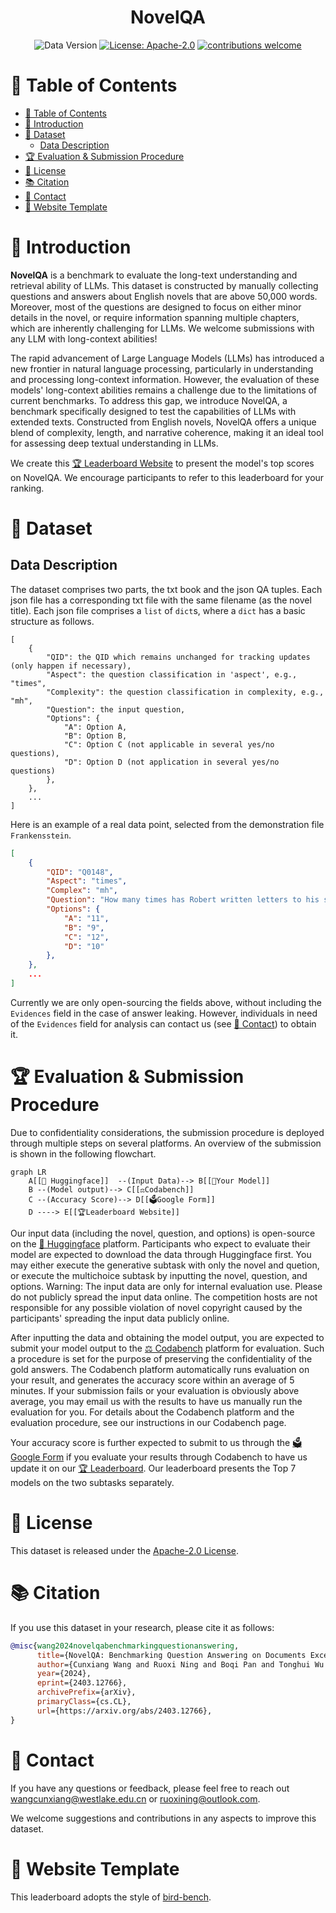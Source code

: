 <div align="center">
  <h1> NovelQA </h1>
  
  ![Data Version](https://img.shields.io/badge/Data%20Version-1.0.0-blue.svg?style=for-the-badge&logo=appveyor)
  [![License: Apache-2.0](https://img.shields.io/crates/l/Ap?style=for-the-badge)](https://opensource.org/licenses/Apache-2.0)
  [![contributions welcome](https://img.shields.io/badge/contributions-welcome-brightgreen.svg?style=for-the-badge)](https://github.com/NovelQA/novelqa.github.io/issues)
</div>

# 📌 Table of Contents
- [📌 Table of Contents](#-table-of-contents)
- [🚀 Introduction](#-introduction)
- [📝 Dataset](#-dataset)
  - [Data Description](#data-description)
- [🏆 Evaluation \& Submission Procedure](#-evaluation--submission-procedure)
- [📜 License](#-license)
- [📚 Citation](#-citation)
- [📮 Contact](#-contact)
- [🎨 Website Template](#-website-template)
  
# 🚀 Introduction

  **NovelQA** is a benchmark to evaluate the long-text understanding and retrieval ability of LLMs. This dataset is constructed by manually collecting questions and answers about English novels that are above 50,000 words. Moreover, most of the questions are designed to focus on either minor details in the novel, or require information spanning multiple chapters, which are inherently challenging for LLMs. We welcome submissions with any LLM with long-context abilities!

  The rapid advancement of Large Language Models (LLMs) has introduced a new frontier in natural language processing, particularly in understanding and processing long-context information. However, the evaluation of these models' long-context abilities remains a challenge due to the limitations of current benchmarks. To address this gap, we introduce NovelQA, a benchmark specifically designed to test the capabilities of LLMs with extended texts. Constructed from English novels, NovelQA offers a unique blend of complexity, length, and narrative coherence, making it an ideal tool for assessing deep textual understanding in LLMs. 

  We create this [🏆 Leaderboard Website](https://novelqa.github.io/) to present the model's top scores on NovelQA. We encourage participants to refer to this leaderboard for your ranking.


# 📝 Dataset
  ## Data Description

  The dataset comprises two parts, the txt book and the json QA tuples. Each json file has a corresponding txt file with the same filename (as the novel title). 
  Each json file comprises a `list` of `dict`s, where a `dict` has a basic structure as follows.
```
[
    {
        "QID": the QID which remains unchanged for tracking updates (only happen if necessary),
        "Aspect": the question classification in 'aspect', e.g., "times",
        "Complexity": the question classification in complexity, e.g., "mh",
        "Question": the input question,
        "Options": {
            "A": Option A,
            "B": Option B,
            "C": Option C (not applicable in several yes/no questions),
            "D": Option D (not application in several yes/no questions)
        },
    },
    ...
]
```
  Here is an example of a real data point, selected from the demonstration file `Frankensstein`.
```json
[
    {
        "QID": "Q0148",
        "Aspect": "times",
        "Complex": "mh",
        "Question": "How many times has Robert written letters to his sister?",
        "Options": {
            "A": "11",
            "B": "9",
            "C": "12",
            "D": "10"
        },
    },
    ...
]
```
Currently we are only open-sourcing the fields above, without including the `Evidences` field in the case of answer leaking. However, individuals in need of the `Evidences` field for analysis can contact us (see [📮 Contact](#-contact)) to obtain it.

# 🏆 Evaluation & Submission Procedure

  Due to confidentiality considerations, the submission procedure is deployed through multiple steps on several platforms. An overview of the submission is shown in the following flowchart.

```mermaid
graph LR
    A[[🤗 Huggingface]]  --(Input Data)--> B[[🤖Your Model]]
    B --(Model output)--> C[[⚖️Codabench]]
    C --(Accuracy Score)--> D[[🗳️Google Form]]
    D ----> E[[🏆Leaderboard Website]]
```

  Our input data (including the novel, question, and options) is open-source on the [🤗 Huggingface](https://huggingface.co/datasets/NovelQA/NovelQA) platform. Participants who expect to evaluate their model are expected to download the data through Huggingface first. You may either execute the generative subtask with only the novel and quetion, or execute the multichoice subtask by inputting the novel, question, and options. Warning: The input data are only for internal evaluation use. Please do not publicly spread the input data online. The competition hosts are not responsible for any possible violation of novel copyright caused by the participants' spreading the input data publicly online.

  After inputting the data and obtaining the model output, you are expected to submit your model output to the [⚖️ Codabench](https://www.codabench.org/competitions/2727/#/participate-tab) platform for evaluation. Such a procedure is set for the purpose of preserving the confidentiality of the gold answers. The Codabench platform automatically runs evaluation on your result, and generates the accuracy score within an average of 5 minutes. If your submission fails or your evaluation is obviously above average, you may email us with the results to have us manually run the evaluation for you. For details about the Codabench platform and the evaluation procedure, see our instructions in our Codabench page.

  Your accuracy score is further expected to submit to us through the [🗳️ Google Form](https://docs.google.com/forms/d/e/1FAIpQLSdGneRm_Cna6sigDaugGEToVDjlAR0cogAI105fZa4dvILbnA/viewform?usp=sf_link) if you evaluate your results through Codabench to have us update it on our [🏆 Leaderboard](https://novelqa.github.io/). Our leaderboard presents the Top 7 models on the two subtasks separately.

# 📜 License

This dataset is released under the [Apache-2.0 License](LICENSE).

# 📚 Citation

If you use this dataset in your research, please cite it as follows:
```bibtex
@misc{wang2024novelqabenchmarkingquestionanswering,
      title={NovelQA: Benchmarking Question Answering on Documents Exceeding 200K Tokens}, 
      author={Cunxiang Wang and Ruoxi Ning and Boqi Pan and Tonghui Wu and Qipeng Guo and Cheng Deng and Guangsheng Bao and Xiangkun Hu and Zheng Zhang and Qian Wang and Yue Zhang},
      year={2024},
      eprint={2403.12766},
      archivePrefix={arXiv},
      primaryClass={cs.CL},
      url={https://arxiv.org/abs/2403.12766}, 
}
```
# 📮 Contact

If you have any questions or feedback, please feel free to reach out wangcunxiang@westlake.edu.cn or ruoxining@outlook.com. 

We welcome suggestions and contributions in any aspects to improve this dataset. 


# 🎨 Website Template

This leaderboard adopts the style of [bird-bench](https://github.com/bird-bench/bird-bench.github.io).

